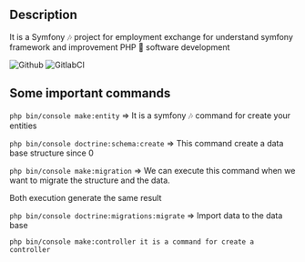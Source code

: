 ## Description

It is a Symfony 🎶 project for employment exchange for understand symfony framework and improvement PHP 🐘 software development

![Github](https://github.com/zearkiatos/symfony-employment-exchange-web/actions/workflows/action.yml/badge.svg)
![GitlabCI](https://gitlab.com/caprilespe/symfony-employment-exchange-web/badges/develop/pipeline.svg)

## Some important commands
 `php bin/console make:entity` => It is a symfony 🎶 command for create your entities

  `php bin/console doctrine:schema:create` => This command create a data base structure since 0

  `php bin/console make:migration` => We can execute this command when we want to migrate the structure and the data.

  Both execution generate the same result

  `php bin/console doctrine:migrations:migrate` => Import data to the data base

  `php bin/console make:controller it is a command for create a controller`